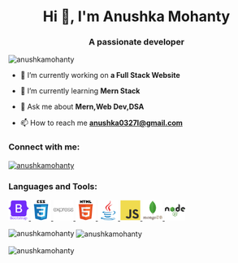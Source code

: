 <h1 align="center">Hi 👋, I'm Anushka Mohanty</h1>
<h3 align="center">A passionate developer</h3>

<p align="left"> <img src="https://komarev.com/ghpvc/?username=anushkamohanty&label=Profile%20views&color=0e75b6&style=flat" alt="anushkamohanty" /> </p>

- 🔭 I’m currently working on **a Full Stack Website**

- 🌱 I’m currently learning **Mern Stack**

- 💬 Ask me about **Mern,Web Dev,DSA**

- 📫 How to reach me **anushka0327l@gmail.com**

<h3 align="left">Connect with me:</h3>
<p align="left">
<a href="https://linkedin.com/in/anushkamohanty" target="blank"><img align="center" src="https://raw.githubusercontent.com/rahuldkjain/github-profile-readme-generator/master/src/images/icons/Social/linked-in-alt.svg" alt="anushkamohanty" height="30" width="40" /></a>
</p>

<h3 align="left">Languages and Tools:</h3>
<p align="left"> <a href="https://getbootstrap.com" target="_blank" rel="noreferrer"> <img src="https://raw.githubusercontent.com/devicons/devicon/master/icons/bootstrap/bootstrap-plain-wordmark.svg" alt="bootstrap" width="40" height="40"/> </a> <a href="https://www.w3schools.com/css/" target="_blank" rel="noreferrer"> <img src="https://raw.githubusercontent.com/devicons/devicon/master/icons/css3/css3-original-wordmark.svg" alt="css3" width="40" height="40"/> </a> <a href="https://expressjs.com" target="_blank" rel="noreferrer"> <img src="https://raw.githubusercontent.com/devicons/devicon/master/icons/express/express-original-wordmark.svg" alt="express" width="40" height="40"/> </a> <a href="https://www.w3.org/html/" target="_blank" rel="noreferrer"> <img src="https://raw.githubusercontent.com/devicons/devicon/master/icons/html5/html5-original-wordmark.svg" alt="html5" width="40" height="40"/> </a> <a href="https://www.java.com" target="_blank" rel="noreferrer"> <img src="https://raw.githubusercontent.com/devicons/devicon/master/icons/java/java-original.svg" alt="java" width="40" height="40"/> </a> <a href="https://developer.mozilla.org/en-US/docs/Web/JavaScript" target="_blank" rel="noreferrer"> <img src="https://raw.githubusercontent.com/devicons/devicon/master/icons/javascript/javascript-original.svg" alt="javascript" width="40" height="40"/> </a> <a href="https://www.mongodb.com/" target="_blank" rel="noreferrer"> <img src="https://raw.githubusercontent.com/devicons/devicon/master/icons/mongodb/mongodb-original-wordmark.svg" alt="mongodb" width="40" height="40"/> </a> <a href="https://nodejs.org" target="_blank" rel="noreferrer"> <img src="https://raw.githubusercontent.com/devicons/devicon/master/icons/nodejs/nodejs-original-wordmark.svg" alt="nodejs" width="40" height="40"/> </a> </p>

<p><img align="left" src="https://github-readme-stats.vercel.app/api/top-langs?username=anushkamohanty&show_icons=true&locale=en&layout=compact" alt="anushkamohanty" /></p>

<p>&nbsp;<img align="center" src="https://github-readme-stats.vercel.app/api?username=anushkamohanty&show_icons=true&locale=en" alt="anushkamohanty" /></p>

<p><img align="center" src="https://github-readme-streak-stats.herokuapp.com/?user=anushkamohanty&" alt="anushkamohanty" /></p>

